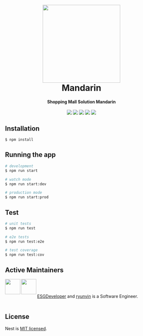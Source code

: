 
<h1 align="center">
  <br>
  <img src="https://user-images.githubusercontent.com/90710127/149788162-209ea71d-f302-48ea-982d-060592f2543c.png" height="256px" width="256px">
  <br>
  Mandarin
  <br>
</h1>

<h4 align="center">Shopping Mall Solution Mandarin</h4>

<p align="center">
<img src="https://img.shields.io/badge/typescript-3178C6?style=for-the-badge&logo=typescript&logoColor=white">
<img src="https://img.shields.io/badge/nestjs-E0234E?style=for-the-badge&logo=nestjs&logoColor=white">
<img src="https://img.shields.io/badge/prisma-2D3748?style=for-the-badge&logo=prisma&logoColor=white">
<img src="https://img.shields.io/badge/mysql-4479A1?style=for-the-badge&logo=mysql&logoColor=white">
<img src="https://img.shields.io/badge/github-181717?style=for-the-badge&logo=github&logoColor=white">
</p>


## Installation

```bash
$ npm install
```

## Running the app

```bash
# development
$ npm run start

# watch mode
$ npm run start:dev

# production mode
$ npm run start:prod
```

## Test

```bash
# unit tests
$ npm run test

# e2e tests
$ npm run test:e2e

# test coverage
$ npm run test:cov
```
## Active Maintainers

<img align="left" width="50" height="50" src="https://avatars.githubusercontent.com/u/90710127?v=4"> 
<img align="left" width="50" height="50" src="https://avatars.githubusercontent.com/u/34082253?v=4">

<br /><br />

[ESGDeveloper](https://github.com/ESGDeveloper) and [ryunvin](https://github.com/ryunvin) is a Software Engineer.<br /><br />

## License

Nest is [MIT licensed](LICENSE).
